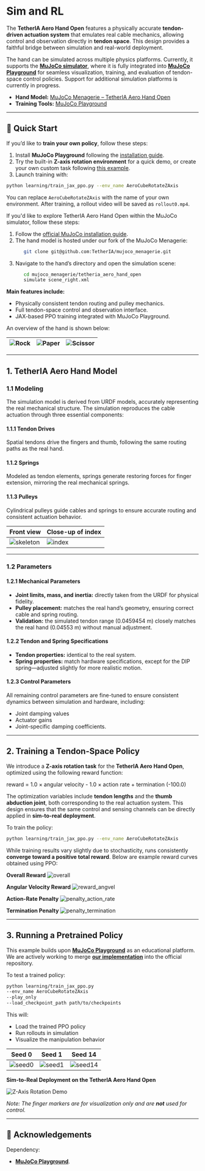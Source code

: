 # Sim and RL

The **TetherIA Aero Hand Open** features a physically accurate **tendon-driven actuation system** that emulates real cable mechanics, allowing control and observation directly in **tendon space**. This design provides a faithful bridge between simulation and real-world deployment.

The hand can be simulated across multiple physics platforms. Currently, it supports the **[MuJoCo simulator](https://mujoco.org/)**, where it is fully integrated into **[MuJoCo Playground](https://github.com/google-deepmind/mujoco_playground)** for seamless visualization, training, and evaluation of tendon-space control policies. Support for additional simulation platforms is currently in progress.

- **Hand Model:** [MuJoCo Menagerie – TetherIA Aero Hand Open](https://github.com/TetherIA/mujoco_menagerie/tree/main/tetheria_aero_hand_open)  
- **Training Tools:** [MuJoCo Playground](https://github.com/TetherIA/mujoco_playground_pr)

---

## 🚀 Quick Start

If you’d like to **train your own policy**, follow these steps:

1. Install **MuJoCo Playground** following the [installation guide](https://github.com/TetherIA/mujoco_playground_pr/blob/main/README.md).  
2. Try the built-in **Z-axis rotation environment** for a quick demo, or create your own custom task following [this example](https://github.com/TetherIA/mujoco_playground_pr/blob/main/mujoco_playground/_src/manipulation/aero_hand/rotate_z.py).  
3. Launch training with:

```bash
python learning/train_jax_ppo.py --env_name AeroCubeRotateZAxis
```
You can replace `AeroCubeRotateZAxis` with the name of your own environment. After training, a rollout video will be saved as `rollout0.mp4`.

If you'd like to explore TetherIA Aero Hand Open within the MuJoCo simulator, follow these steps:

1. Follow the [official MuJoCo installation guide](https://mujoco.readthedocs.io/en/latest/programming/#getting-started).
2. The hand model is hosted under our fork of the MuJoCo Menagerie:
   ```bash
      git clone git@github.com:TetherIA/mujoco_menagerie.git
   ```
3. Navigate to the hand’s directory and open the simulation scene:
   ```bash
      cd mujoco_menagerie/tetheria_aero_hand_open
      simulate scene_right.xml
   ```

**Main features include:**
- Physically consistent tendon routing and pulley mechanics.  
- Full tendon-space control and observation interface.  
- JAX-based PPO training integrated with MuJoCo Playground.  

An overview of the hand is shown below:

| ![Rock](imgs/rock.png) | ![Paper](imgs/paper.png) | ![Scissor](imgs/scissor.png) |
|------------------------|------------------------|------------------------|


---

## 1. TetherIA Aero Hand Model

### 1.1 Modeling

The simulation model is derived from URDF models, accurately representing the real mechanical structure. The simulation reproduces the cable actuation through three essential components:

#### 1.1.1 Tendon Drives
Spatial tendons drive the fingers and thumb, following the same routing paths as the real hand.

#### 1.1.2 Springs
Modeled as tendon elements, springs generate restoring forces for finger extension, mirroring the real mechanical springs.

#### 1.1.3 Pulleys
Cylindrical pulleys guide cables and springs to ensure accurate routing and consistent actuation behavior.

| Front view | Close-up of index |
|-------------|------------------|
| ![skeleton](imgs/skeleton.png) | ![index](imgs/index_close_up.png) |

---

### 1.2 Parameters

#### 1.2.1 Mechanical Parameters
- **Joint limits, mass, and inertia:** directly taken from the URDF for physical fidelity.  
- **Pulley placement:** matches the real hand’s geometry, ensuring correct cable and spring routing.  
- **Validation:** the simulated tendon range (0.0459454 m) closely matches the real hand (0.04553 m) without manual adjustment.

#### 1.2.2 Tendon and Spring Specifications
- **Tendon properties:** identical to the real system.  
- **Spring properties:** match hardware specifications, except for the DIP spring—adjusted slightly for more realistic motion.

#### 1.2.3 Control Parameters
All remaining control parameters are fine-tuned to ensure consistent dynamics between simulation and hardware, including:
- Joint damping values  
- Actuator gains  
- Joint-specific damping coefficients. 



---

## 2. Training a Tendon-Space Policy

We introduce a **Z-axis rotation task** for the **TetherIA Aero Hand Open**, optimized using the following reward function:

reward = 1.0 × angular velocity - 1.0 × action rate + termination (-100.0)


The optimization variables include **tendon lengths** and the **thumb abduction joint**, both corresponding to the real actuation system. This design ensures that the same control and sensing channels can be directly applied in **sim-to-real deployment**.

To train the policy:

```bash
python learning/train_jax_ppo.py --env_name AeroCubeRotateZAxis
```

While training results vary slightly due to stochasticity, runs consistently **converge toward a positive total reward**. Below are example reward curves obtained using PPO:

**Overall Reward**
![overall](imgs/reward_overall.png)

**Angular Velocity Reward**
![reward_angvel](imgs/reward_angvel.png)

**Action-Rate Penalty**
![penalty_action_rate](imgs/penalty_action_rate.png)

**Termination Penalty**
![penalty_termination](imgs/penalty_termination.png)

---

## 3. Running a Pretrained Policy

This example builds upon **[MuJoCo Playground](https://github.com/google-deepmind/mujoco_playground)** as an educational platform. We are actively working to merge **[our implementation](https://github.com/TetherIA/mujoco_playground_pr)** into the official repository.

To test a trained policy:
```bash
python learning/train_jax_ppo.py
--env_name AeroCubeRotateZAxis
--play_only
--load_checkpoint_path path/to/checkpoints
```

This will:
- Load the trained PPO policy  
- Run rollouts in simulation  
- Visualize the manipulation behavior

| Seed 0 | Seed 1 | Seed 14 |
|---------|---------|---------|
| ![seed0](imgs/cube_rotation.gif) | ![seed1](imgs/cube_rotation1.gif) | ![seed14](imgs/cube_rotation14.gif) |

**Sim-to-Real Deployment on the TetherIA Aero Hand Open**

![Z-Axis Rotation Demo](imgs/output.gif)

*Note: The finger markers are for visualization only and are **not** used for control.*

---

## 🧩 Acknowledgements

Dependency:  
- [**MuJoCo Playground**](https://github.com/google-deepmind/mujoco_playground).  

